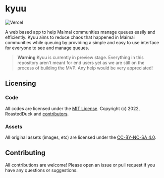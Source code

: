 # kyuu

![Vercel](https://vercelbadge.vercel.app/api/roastedduk/kyuu)

A web based app to help Maimai communities manage queues easily and efficiently. Kyuu aims to reduce chaos that happened in Maimai communities while queuing by providing a simple and easy to use interface for everyone to see and manage queues.

> **Warning**
> Kyuu is currently in preview stage. Everything in this repository aren't meant for end users yet as we are still on the process of building the MVP. Any help would be very appreciated!

## Licensing

### Code

All codes are licensed under the [MIT License](https://github.com/roastedduk/kyuu/blob/master/LICENSE.md). Copyright (c) 2022, RoastedDuck and [contributors](https://github.com/roastedduk/kyuu/graphs/contributors).

### Assets

All original assets (images, etc) are licensed under the [CC-BY-NC-SA 4.0](https://creativecommons.org/licenses/by-nc-sa/4.0/).

## Contributing

All contributions are welcome! Please open an issue or pull request if you have any questions or suggestions.
